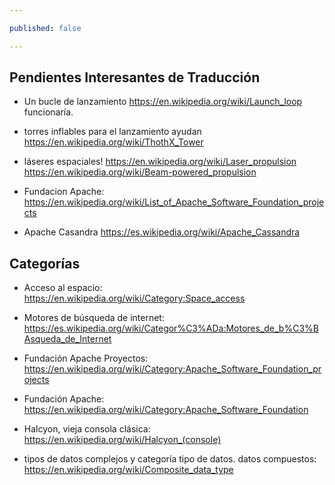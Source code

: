 ```yaml
---

published: false

---
```


## Pendientes Interesantes de Traducción
* Un bucle de lanzamiento https://en.wikipedia.org/wiki/Launch_loop funcionaría.
* torres inflables para el lanzamiento ayudan https://en.wikipedia.org/wiki/ThothX_Tower
* láseres espaciales! https://en.wikipedia.org/wiki/Laser_propulsion https://en.wikipedia.org/wiki/Beam-powered_propulsion

* Fundacion Apache: https://en.wikipedia.org/wiki/List_of_Apache_Software_Foundation_projects

* Apache Casandra https://es.wikipedia.org/wiki/Apache_Cassandra

## Categorías

* Acceso al espacio: https://en.wikipedia.org/wiki/Category:Space_access
* Motores de búsqueda de internet: https://es.wikipedia.org/wiki/Categor%C3%ADa:Motores_de_b%C3%BAsqueda_de_Internet

* Fundación Apache Proyectos: https://en.wikipedia.org/wiki/Category:Apache_Software_Foundation_projects
* Fundación Apache: https://en.wikipedia.org/wiki/Category:Apache_Software_Foundation

* Halcyon, vieja consola clásica: https://en.wikipedia.org/wiki/Halcyon_(console)

* tipos de datos complejos y categoría tipo de datos. datos compuestos: https://en.wikipedia.org/wiki/Composite_data_type
